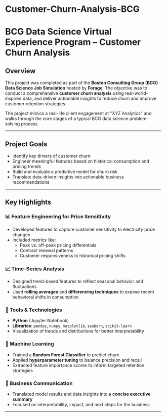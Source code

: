 # Customer-Churn-Analysis-BCG

# BCG Data Science Virtual Experience Program – Customer Churn Analysis

## Overview

This project was completed as part of the **Boston Consulting Group (BCG) Data Science Job Simulation** hosted by **Forage**. The objective was to conduct a comprehensive **customer churn analysis** using real-world-inspired data, and deliver actionable insights to reduce churn and improve customer retention strategies.

The project mimics a real-life client engagement at "XYZ Analytics" and walks through the core stages of a typical BCG data science problem-solving process.

---

## Project Goals

- Identify key drivers of customer churn
- Engineer meaningful features based on historical consumption and pricing trends
- Build and evaluate a predictive model for churn risk
- Translate data-driven insights into actionable business recommendations

---

## Key Highlights

### 📊 Feature Engineering for Price Sensitivity
- Developed features to capture customer sensitivity to electricity price changes
- Included metrics like:
  - Peak vs. off-peak pricing differentials
  - Contract renewal patterns
  - Customer responsiveness to historical pricing shifts

### 📈 Time-Series Analysis
- Designed trend-based features to reflect seasonal behavior and fluctuations
- Used **rolling averages** and **differencing techniques** to expose recent behavioral shifts in consumption

### 🐍 Tools & Technologies
- **Python** (Jupyter Notebook)
- **Libraries**: `pandas`, `numpy`, `matplotlib`, `seaborn`, `scikit-learn`
- Visualization of trends and distributions for better interpretability

### 🌲 Machine Learning
- Trained a **Random Forest Classifier** to predict churn
- Applied **hyperparameter tuning** to balance precision and recall
- Extracted feature importance scores to inform targeted retention strategies

### 📢 Business Communication
- Translated model results and data insights into a **concise executive summary**
- Focused on interpretability, impact, and next steps for the business

---



